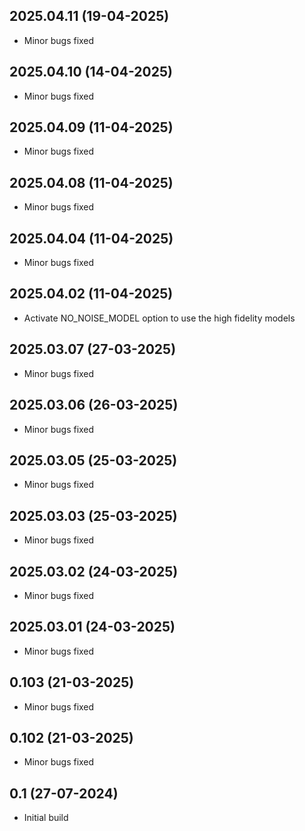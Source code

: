 ## 2025.04.11 (19-04-2025)
- Minor bugs fixed
## 2025.04.10 (14-04-2025)
- Minor bugs fixed
## 2025.04.09 (11-04-2025)
- Minor bugs fixed
## 2025.04.08 (11-04-2025)
- Minor bugs fixed
## 2025.04.04 (11-04-2025)
- Minor bugs fixed
## 2025.04.02 (11-04-2025)
- Activate NO_NOISE_MODEL option to use the high fidelity models

## 2025.03.07 (27-03-2025)
- Minor bugs fixed
## 2025.03.06 (26-03-2025)
- Minor bugs fixed
## 2025.03.05 (25-03-2025)
- Minor bugs fixed
## 2025.03.03 (25-03-2025)
- Minor bugs fixed
## 2025.03.02 (24-03-2025)
- Minor bugs fixed
## 2025.03.01 (24-03-2025)
- Minor bugs fixed
## 0.103 (21-03-2025)
- Minor bugs fixed
## 0.102 (21-03-2025)
- Minor bugs fixed

## 0.1 (27-07-2024)
- Initial build
